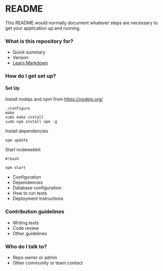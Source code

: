 # README #

This README would normally document whatever steps are necessary to get your application up and running.

### What is this repository for? ###

* Quick summary
* Version
* [Learn Markdown](https://bitbucket.org/tutorials/markdowndemo)

### How do I get set up? ###

#### Set Up
Install nodejs and npm from https://nodejs.org/

```
./configure
make
sudo make install
sudo npm install npm -g
```
Install dependencies

```
npm update
```
Start nodewebkit

```
#!bash

npm start
```




* Configuration
* Dependencies
* Database configuration
* How to run tests
* Deployment instructions

### Contribution guidelines ###

* Writing tests
* Code review
* Other guidelines

### Who do I talk to? ###

* Repo owner or admin
* Other community or team contact